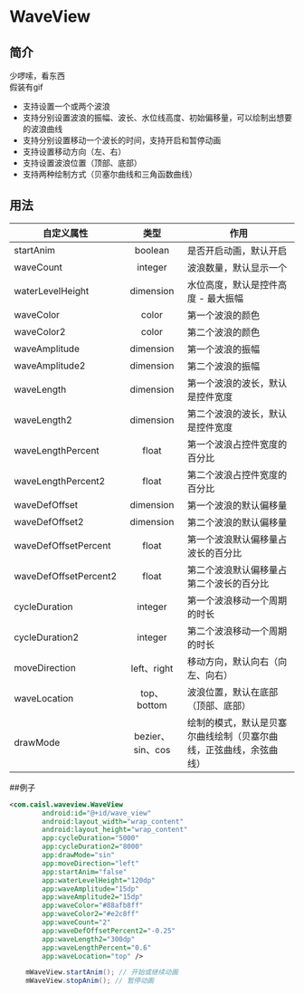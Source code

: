 # WaveView
## 简介
少啰嗦，看东西  
假装有gif
- 支持设置一个或两个波浪
- 支持分别设置波浪的振幅、波长、水位线高度、初始偏移量，可以绘制出想要的波浪曲线
- 支持分别设置移动一个波长的时间，支持开启和暂停动画
- 支持设置移动方向（左、右）
- 支持设置波浪位置（顶部、底部）
- 支持两种绘制方式（贝塞尔曲线和三角函数曲线）

## 用法
自定义属性|类型|作用
---|:-:|---
startAnim|boolean|是否开启动画，默认开启
waveCount|integer|波浪数量，默认显示一个
waterLevelHeight|dimension|水位高度，默认是控件高度 - 最大振幅
waveColor|color|第一个波浪的颜色
waveColor2|color|第二个波浪的颜色
waveAmplitude|dimension|第一个波浪的振幅
waveAmplitude2|dimension|第二个波浪的振幅
waveLength|dimension|第一个波浪的波长，默认是控件宽度
waveLength2|dimension|第二个波浪的波长，默认是控件宽度
waveLengthPercent|float|第一个波浪占控件宽度的百分比
waveLengthPercent2|float|第二个波浪占控件宽度的百分比
waveDefOffset|dimension|第一个波浪的默认偏移量
waveDefOffset2|dimension|第二个波浪的默认偏移量
waveDefOffsetPercent|float|第一个波浪默认偏移量占波长的百分比
waveDefOffsetPercent2|float|第二个波浪默认偏移量占第二个波长的百分比
cycleDuration|integer|第一个波浪移动一个周期的时长
cycleDuration2|integer|第二个波浪移动一个周期的时长
moveDirection|left、right|移动方向，默认向右（向左、向右）
waveLocation|top、bottom|波浪位置，默认在底部（顶部、底部）
drawMode|bezier、sin、cos|绘制的模式，默认是贝塞尔曲线绘制（贝塞尔曲线，正弦曲线，余弦曲线）

##例子
```xml
<com.caisl.waveview.WaveView
        android:id="@+id/wave_view"
        android:layout_width="wrap_content"
        android:layout_height="wrap_content"
        app:cycleDuration="5000"
        app:cycleDuration2="8000"
        app:drawMode="sin"
        app:moveDirection="left"
        app:startAnim="false"
        app:waterLevelHeight="120dp"
        app:waveAmplitude="15dp"
        app:waveAmplitude2="15dp"
        app:waveColor="#88afb8ff"
        app:waveColor2="#e2c8ff"
        app:waveCount="2"
        app:waveDefOffsetPercent2="-0.25"
        app:waveLength2="300dp"
        app:waveLengthPercent="0.6"
        app:waveLocation="top" />
```
```java
	mWaveView.startAnim(); // 开始或继续动画
	mWaveView.stopAnim(); // 暂停动画
```
